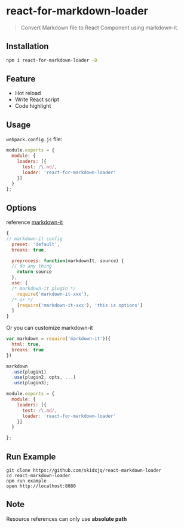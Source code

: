 # react-for-markdown-loader

> Convert Markdown file to React Component using markdown-it.

## Installation

```bash
npm i react-for-markdown-loader -D
```

## Feature
- Hot reload
- Write React script
- Code highlight


## Usage

`webpack.config.js` file:

```javascript
module.exports = {
  module: {
    loaders: [{
      test: /\.md/,
      loader: 'react-for-markdown-loader'
    }]
  }
};
```

## Options

reference [markdown-it](https://github.com/markdown-it/markdown-it#init-with-presets-and-options)
```javascript
{
// markdown-it config
  preset: 'default',
  breaks: true,

  preprocess: function(markdownIt, source) {
  // do any thing
    return source
  },
  use: [
  /* markdown-it plugin */
    require('markdown-it-xxx'),
  /* or */
    [require('markdown-it-xxx'), 'this is options']
  ]
}
```

Or you can customize markdown-it
```javascript
var markdown = require('markdown-it')({
  html: true,
  breaks: true
})

markdown
  .use(plugin1)
  .use(plugin2, opts, ...)
  .use(plugin3);

module.exports = {
  module: {
    loaders: [{
      test: /\.md/,
      loader: 'react-for-markdown-loader'
    }]
  }

};
```
## Run Example
```
git clone https://github.com/skidxjq/react-markdown-loader
cd react-markdown-loader
npm run example
open http://localhost:8080
```
## Note
Resource references can only use **absolute path**
